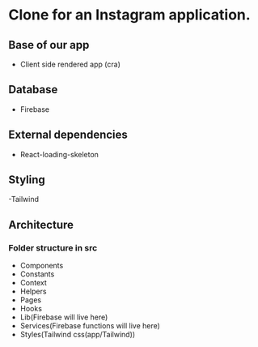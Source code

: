 # Clone for an Instagram application.

## Base of our app
- Client side rendered app (cra)

## Database
- Firebase

## External dependencies
- React-loading-skeleton

## Styling
-Tailwind

## Architecture

### Folder structure in src
- Components
- Constants
- Context
- Helpers
- Pages
- Hooks
- Lib(Firebase will live here)
- Services(Firebase functions will live here)
- Styles(Tailwind css(app/Tailwind))